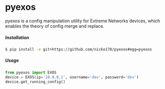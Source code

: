 # pyexos

pyexos is a config manipulation utility for Extreme Networks devices, which enables the theory of config merge and replace.

##### Installation
```sh
$ pip install -e git+https://github.com/nicko170/pyexos#egg=pyexos
```

##### Usage
```python
from pyexos import EXOS
device = EXOS(ip='10.0.0.1', username='dev', password='dev')
device.get_running_config()
```